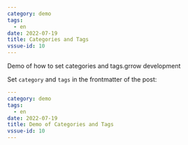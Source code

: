 ```yaml
---
category: demo
tags:
  - en
date: 2022-07-19
title: Categories and Tags
vssue-id: 10
---
```


Demo of how to set categories and tags.grrow development

<!-- more -->

Set `category` and `tags` in the frontmatter of the post:

```yaml {2-4}
---
category: demo
tags:
  - en
date: 2022-07-19
title: Demo of Categories and Tags
vssue-id: 10
---
```
